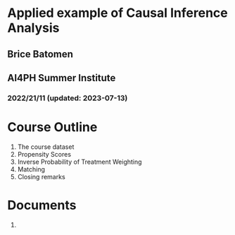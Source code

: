 # Applied example of Causal Inference Analysis
## Brice Batomen
## AI4PH Summer Institute
### 2022/21/11 (updated: 2023-07-13)

# Course Outline
1. The course dataset
2. Propensity Scores
3. Inverse Probability of Treatment Weighting
4. Matching
5. Closing remarks

# Documents
1. 
